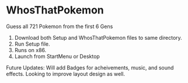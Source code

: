# WhosThatPokemon
Guess all 721 Pokemon from the first 6 Gens

1. Download both Setup and WhosThatPokemon files to same directory. 
2. Run Setup file. 
3. Runs on x86.
4. Launch from StartMenu or Desktop

Future Updates:
Will add Badges for acheivements, music, and sound effects.
Looking to improve layout design as well.
